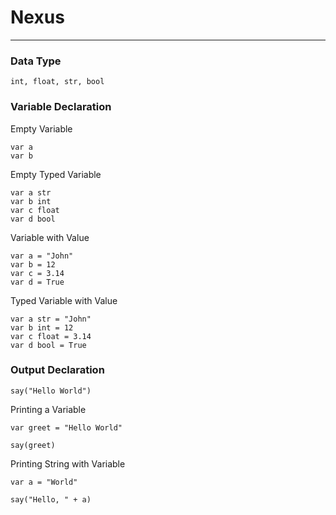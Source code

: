 # Nexus
---
### Data Type
```
int, float, str, bool
```
### Variable Declaration
Empty Variable
```
var a
var b
```
Empty Typed Variable
```
var a str
var b int
var c float
var d bool
```
Variable with Value
```
var a = "John"
var b = 12
var c = 3.14
var d = True
```
Typed Variable with Value
```
var a str = "John"
var b int = 12
var c float = 3.14
var d bool = True
```
### Output Declaration
```
say("Hello World")
```

Printing a Variable
```
var greet = "Hello World"

say(greet)
```
Printing String with Variable
```
var a = "World"

say("Hello, " + a)
```

